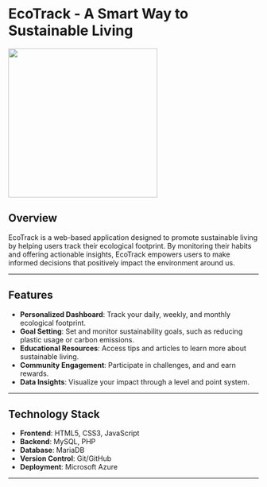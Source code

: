 # **EcoTrack - A Smart Way to Sustainable Living**

<img src="https://github.com/user-attachments/assets/f5c715f7-9b8d-433d-a96e-7ff8f0583782" width="300">

## **Overview**
EcoTrack is a web-based application designed to promote sustainable living by helping users track their ecological footprint. By monitoring their habits and offering actionable insights, EcoTrack empowers users to make informed decisions that positively impact the environment around us.

---

## **Features**
- **Personalized Dashboard**: Track your daily, weekly, and monthly ecological footprint.
- **Goal Setting**: Set and monitor sustainability goals, such as reducing plastic usage or carbon emissions.
- **Educational Resources**: Access tips and articles to learn more about sustainable living.
- **Community Engagement**: Participate in challenges, and and earn rewards.
- **Data Insights**: Visualize your impact through a level and point system.

---

## **Technology Stack**
- **Frontend**: HTML5, CSS3, JavaScript
- **Backend**: MySQL, PHP
- **Database**: MariaDB
- **Version Control**: Git/GitHub
- **Deployment**: Microsoft Azure

---
